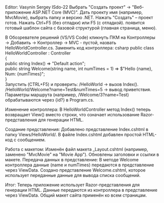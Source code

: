 ﻿Editor: Vasynin Sergey ISdo-22
Выбрать "Создать проект" → "Веб-приложение ASP.NET Core (MVC)".
Дать проекту имя (например, MvcMovie), выбрать папку и версию .NET.
Нажать "Создать" – проект готов.
Нажать Ctrl+F5 (без отладки) или F5 (с отладкой).
появится готовый шаблон сайта с базовой структурой (главная страница, меню).




В Обозревателе решений (VS/VS Code) кликнуть ПКМ на Контроллеры → Добавить → Контроллер → MVC - пустой, назвать HelloWorldController.cs.
Заменить код контроллера:
csharp
public class HelloWorldController : Controller  
{  
    public string Index() => "Default action";  
    public string Welcome(string name, int numTimes = 1) => $"Hello {name}, Num: {numTimes}";  
}  
Запустить (CTRL+F5) и проверить:
/HelloWorld → вызов Index().
/HelloWorld/Welcome?name=Test&numTimes=5 → вывод приветствия.
Параметры маршрута (например, /Welcome/3?name=Test) обрабатываются через {id?} в Program.cs.





Изменение контроллера:
В HelloWorldController метод Index() теперь возвращает View() вместо строки, что означает использование Razor-представления для генерации HTML.

Создание представления:
Добавлено представление Index.cshtml в папку Views/HelloWorld/.
В файле Index.cshtml добавлен простой HTML-код с сообщением.

Работа с макетом:
Изменён файл макета _Layout.cshtml (например, заменено "MvcMovie" на "Movie App").
Обновлены заголовки и ссылки в макете.
Передача данных в представление:
В методе Welcome контроллера данные (name и numTimes) передаются в представление через ViewData.
Создано представление Welcome.cshtml, которое использует переданные данные для вывода списка сообщений.

Итог:
Теперь приложение использует Razor-представления для генерации HTML.
Данные передаются из контроллера в представление через ViewData.
Общий макет сайта применён ко всем страницам.